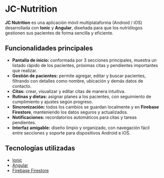 # JC-Nutrition

**JC Nutrition** es una aplicación móvil multiplataforma (Android / iOS) desarrollada con **Ionic** y **Angular**, diseñada para que los nutriólogos gestionen sus pacientes de forma sencilla y eficiente.

## Funcionalidades principales

- **Pantalla de inicio:** conformada por 3 secciones principales, muestra un listado rápido de los pacientes, próximas citas y pendientes importantes que realizar.  
- **Gestión de pacientes:** permite agregar, editar y buscar pacientes, filtrando con detalles como nombre, ubicación y demás datos de contacto.  
- **Citas:** crear, visualizar y editar citas de manera intuitiva.  
- **Rutinas y dietas:** asignar planes a los pacientes, con seguimiento de cumplimiento y ajustes según progreso.  
- **Sincronización:** todos los cambios se guardan localmente y en **Firebase Firestore**, manteniendo los datos seguros y actualizados.  
- **Notificaciones:** recordatorios automáticos para citas y tareas pendientes.  
- **Interfaz amigable:** diseño limpio y organizado, con navegación fácil entre secciones y soporte para dispositivos Android e iOS.

## Tecnologías utilizadas

- [Ionic](https://ionicframework.com/)  
- [Angular](https://angular.io/)  
- [Firebase Firestore](https://firebase.google.com/products/firestore)

